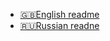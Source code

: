 - [🇬🇧English readme](https://github.com/Krack777/SpotiMover/blob/main/readme_en.md)
- [🇷🇺Russian readne](https://github.com/Krack777/SpotiMover/blob/main/readme_ru.md)
